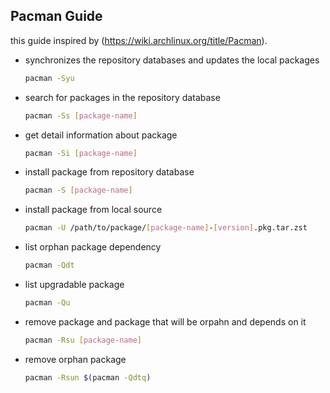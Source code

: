 ##  Pacman Guide
this guide inspired by (https://wiki.archlinux.org/title/Pacman).

* synchronizes the repository databases and updates the local packages

  ```bash
  pacman -Syu
  ```
  
* search for packages in the repository database
  
  ```bash
  pacman -Ss [package-name]
  ```

* get detail information about package 
  
  ```bash
  pacman -Si [package-name]
  ```

* install package from repository database
  
  ```bash
  pacman -S [package-name]
  ```

* install package from local source
  
  ```bash
  pacman -U /path/to/package/[package-name]-[version].pkg.tar.zst
  ```
  
* list orphan package dependency
  
  ```bash
  pacman -Qdt
  ```

* list upgradable package
  
  ```bash
  pacman -Qu
  ```

* remove package and package that will be orpahn and depends on it
  
  ```bash
  pacman -Rsu [package-name]
  ```

* remove orphan package 
  
  ```bash
  pacman -Rsun $(pacman -Qdtq)
  ```
